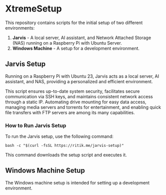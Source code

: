# XtremeSetup

This repository contains scripts for the initial setup of two different environments:

1. **Jarvis** - A local server, AI assistant, and Network Attached Storage (NAS) running on a Raspberry Pi with Ubuntu Server.
2. **Windows Machine** - A setup for a development environment.

## Jarvis Setup

Running on a Raspberry Pi with Ubuntu 23, Jarvis acts as a local server, AI assistant, and NAS, providing a personalized and efficient environment. 

This script ensures up-to-date system security, facilitates secure communication via SSH keys, and maintains consistent network access through a static IP. Automating drive mounting for easy data access, managing media servers and torrents for entertainment, and enabling quick file transfers with FTP servers are among its many capabilities. 


### How to Run Jarvis Setup

To run the Jarvis setup, use the following command:

```
bash -c "$(curl -fsSL https://ritik.me/jarvis-setup)"
```

This command downloads the setup script and executes it.

## Windows Machine Setup

The Windows machine setup is intended for setting up a development environment.